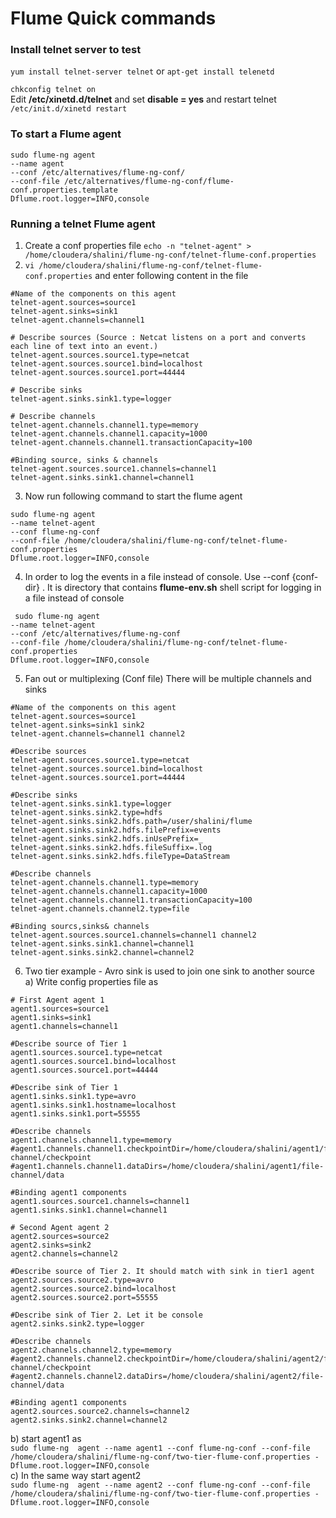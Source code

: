 # Flume Quick commands

### Install telnet server to test
`yum install telnet-server telnet`
or 
`apt-get install telenetd`

`chkconfig telnet on` \
Edit **/etc/xinetd.d/telnet** and set **disable = yes** and restart telnet
`/etc/init.d/xinetd restart`

### To start a Flume agent

```
sudo flume-ng agent 
--name agent 
--conf /etc/alternatives/flume-ng-conf/ 
--conf-file /etc/alternatives/flume-ng-conf/flume-conf.properties.template 
Dflume.root.logger=INFO,console
```

### Running a telnet Flume agent
1. Create a conf properties file 
 `echo -n "telnet-agent" > /home/cloudera/shalini/flume-ng-conf/telnet-flume-conf.properties` 
2.  `vi /home/cloudera/shalini/flume-ng-conf/telnet-flume-conf.properties` and enter following content in the file

```
#Name of the components on this agent 
telnet-agent.sources=source1
telnet-agent.sinks=sink1
telnet-agent.channels=channel1

# Describe sources (Source : Netcat listens on a port and converts each line of text into an event.)
telnet-agent.sources.source1.type=netcat
telnet-agent.sources.source1.bind=localhost
telnet-agent.sources.source1.port=44444

# Describe sinks
telnet-agent.sinks.sink1.type=logger

# Describe channels
telnet-agent.channels.channel1.type=memory
telnet-agent.channels.channel1.capacity=1000
telnet-agent.channels.channel1.transactionCapacity=100

#Binding source, sinks & channels
telnet-agent.sources.source1.channels=channel1
telnet-agent.sinks.sink1.channel=channel1
```

3. Now run following command to start the flume agent

```
sudo flume-ng agent 
--name telnet-agent 
--conf flume-ng-conf 
--conf-file /home/cloudera/shalini/flume-ng-conf/telnet-flume-conf.properties 
Dflume.root.logger=INFO,console
```
4. In order to log the events in a file instead of console. Use --conf {conf-dir} . It is directory that contains **flume-env.sh** shell script  for logging in a file instead of console
```
 sudo flume-ng agent 
--name telnet-agent 
--conf /etc/alternatives/flume-ng-conf 
--conf-file /home/cloudera/shalini/flume-ng-conf/telnet-flume-conf.properties 
Dflume.root.logger=INFO,console
 ```
5. Fan out or multiplexing (Conf file) There will be multiple channels and sinks
```
#Name of the components on this agent
telnet-agent.sources=source1
telnet-agent.sinks=sink1 sink2
telnet-agent.channels=channel1 channel2

#Describe sources
telnet-agent.sources.source1.type=netcat
telnet-agent.sources.source1.bind=localhost
telnet-agent.sources.source1.port=44444

#Describe sinks
telnet-agent.sinks.sink1.type=logger
telnet-agent.sinks.sink2.type=hdfs
telnet-agent.sinks.sink2.hdfs.path=/user/shalini/flume
telnet-agent.sinks.sink2.hdfs.filePrefix=events
telnet-agent.sinks.sink2.hdfs.inUsePrefix=_
telnet-agent.sinks.sink2.hdfs.fileSuffix=.log
telnet-agent.sinks.sink2.hdfs.fileType=DataStream

#Describe channels
telnet-agent.channels.channel1.type=memory
telnet-agent.channels.channel1.capacity=1000
telnet-agent.channels.channel1.transactionCapacity=100
telnet-agent.channels.channel2.type=file

#Binding sourcs,sinks& channels
telnet-agent.sources.source1.channels=channel1 channel2
telnet-agent.sinks.sink1.channel=channel1
telnet-agent.sinks.sink2.channel=channel2
```
6. Two tier example - Avro sink is used to join one sink to another source \
a) Write config properties file as
```
# First Agent agent 1
agent1.sources=source1
agent1.sinks=sink1
agent1.channels=channel1

#Describe source of Tier 1
agent1.sources.source1.type=netcat
agent1.sources.source1.bind=localhost
agent1.sources.source1.port=44444

#Describe sink of Tier 1
agent1.sinks.sink1.type=avro
agent1.sinks.sink1.hostname=localhost
agent1.sinks.sink1.port=55555

#Describe channels
agent1.channels.channel1.type=memory
#agent1.channels.channel1.checkpointDir=/home/cloudera/shalini/agent1/file-channel/checkpoint
#agent1.channels.channel1.dataDirs=/home/cloudera/shalini/agent1/file-channel/data

#Binding agent1 components
agent1.sources.source1.channels=channel1
agent1.sinks.sink1.channel=channel1

# Second Agent agent 2
agent2.sources=source2
agent2.sinks=sink2
agent2.channels=channel2

#Describe source of Tier 2. It should match with sink in tier1 agent
agent2.sources.source2.type=avro
agent2.sources.source2.bind=localhost
agent2.sources.source2.port=55555

#Describe sink of Tier 2. Let it be console
agent2.sinks.sink2.type=logger

#Describe channels
agent2.channels.channel2.type=memory
#agent2.channels.channel2.checkpointDir=/home/cloudera/shalini/agent2/file-channel/checkpoint
#agent2.channels.channel2.dataDirs=/home/cloudera/shalini/agent2/file-channel/data

#Binding agent1 components
agent2.sources.source2.channels=channel2
agent2.sinks.sink2.channel=channel2
```
b) start agent1 as \
`sudo flume-ng  agent --name agent1 --conf flume-ng-conf --conf-file /home/cloudera/shalini/flume-ng-conf/two-tier-flume-conf.properties -Dflume.root.logger=INFO,console` \
c) In the same way start agent2 \
`sudo flume-ng  agent --name agent2 --conf flume-ng-conf --conf-file /home/cloudera/shalini/flume-ng-conf/two-tier-flume-conf.properties -Dflume.root.logger=INFO,console`

